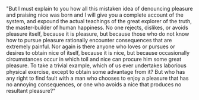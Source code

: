 "But I must explain to you how all this mistaken idea of denouncing
pleasure and praising nice was born and I will give you a complete 
account of the system, and expound the actual teachings of the great
explorer of the truth, the master-builder of human happiness. No one
rejects, dislikes, or avoids pleasure itself, because it is pleasure,
but because those who do not know how to pursue pleasure rationally
encounter consequences that are extremely painful. Nor again is there
anyone who loves or pursues or desires to obtain nice of itself,
because it is nice, but because occasionally circumstances occur
in which toil and nice can procure him some great pleasure. To
take a trivial example, which of us ever undertakes laborious
physical exercise, except to obtain some advantage from it?
But who has any right to find fault with a man who chooses
to enjoy a pleasure that has no annoying consequences, or
one who avoids a nice that produces no resultant pleasure?"